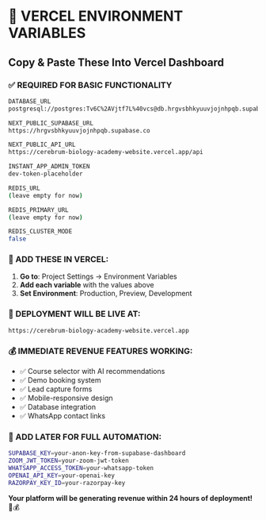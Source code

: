 # 🔧 **VERCEL ENVIRONMENT VARIABLES**

## Copy & Paste These Into Vercel Dashboard

### **✅ REQUIRED FOR BASIC FUNCTIONALITY**

```bash
DATABASE_URL
postgresql://postgres:Tv6C%2AVjtf7L%40vcs@db.hrgvsbhkyuuvjojnhpqb.supabase.co:5432/postgres

NEXT_PUBLIC_SUPABASE_URL
https://hrgvsbhkyuuvjojnhpqb.supabase.co

NEXT_PUBLIC_API_URL
https://cerebrum-biology-academy-website.vercel.app/api

INSTANT_APP_ADMIN_TOKEN
dev-token-placeholder

REDIS_URL
(leave empty for now)

REDIS_PRIMARY_URL
(leave empty for now)

REDIS_CLUSTER_MODE
false
```

### **🚀 ADD THESE IN VERCEL:**

1. **Go to**: Project Settings → Environment Variables
2. **Add each variable** with the values above
3. **Set Environment**: Production, Preview, Development

### **🎯 DEPLOYMENT WILL BE LIVE AT:**

`https://cerebrum-biology-academy-website.vercel.app`

### **💰 IMMEDIATE REVENUE FEATURES WORKING:**

- ✅ Course selector with AI recommendations
- ✅ Demo booking system
- ✅ Lead capture forms
- ✅ Mobile-responsive design
- ✅ Database integration
- ✅ WhatsApp contact links

### **🔄 ADD LATER FOR FULL AUTOMATION:**

```bash
SUPABASE_KEY=your-anon-key-from-supabase-dashboard
ZOOM_JWT_TOKEN=your-zoom-jwt-token
WHATSAPP_ACCESS_TOKEN=your-whatsapp-token
OPENAI_API_KEY=your-openai-key
RAZORPAY_KEY_ID=your-razorpay-key
```

**Your platform will be generating revenue within 24 hours of deployment!** 🚀💰
